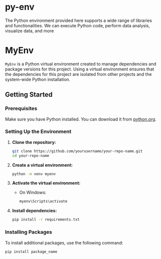 # py-env
The Python environment provided here supports a wide range of libraries and functionalities. We can execute Python code, perform data analysis, visualize data, and more

# MyEnv

`MyEnv` is a Python virtual environment created to manage dependencies and package versions for this project. Using a virtual environment ensures that the dependencies for this project are isolated from other projects and the system-wide Python installation.

## Getting Started

### Prerequisites

Make sure you have Python installed. You can download it from [python.org](https://www.python.org/downloads/).

### Setting Up the Environment

1. **Clone the repository:**

    ```sh
    git clone https://github.com/yourusername/your-repo-name.git
    cd your-repo-name
    ```

2. **Create a virtual environment:**

    ```sh
    python -m venv myenv
    ```

3. **Activate the virtual environment:**

    - On Windows:
      ```sh
      myenv\Scripts\activate
      ```

4. **Install dependencies:**

    ```sh
    pip install -r requirements.txt
    ```

### Installing Packages

To install additional packages, use the following command:

```sh
pip install package_name
